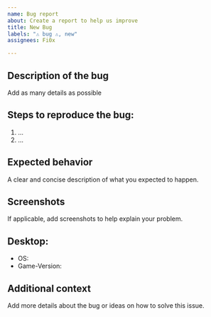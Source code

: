 ```yaml
---
name: Bug report
about: Create a report to help us improve
title: New Bug
labels: "⚠️ bug ⚠️, new"
assignees: Fi0x

---
```


## Description of the bug
Add as many details as possible

## Steps to reproduce the bug:
1. ...
2. ...

## Expected behavior
A clear and concise description of what you expected to happen.

## Screenshots
If applicable, add screenshots to help explain your problem.

## Desktop:
 - OS:
 - Game-Version:

## Additional context
Add more details about the bug or ideas on how to solve this issue.
